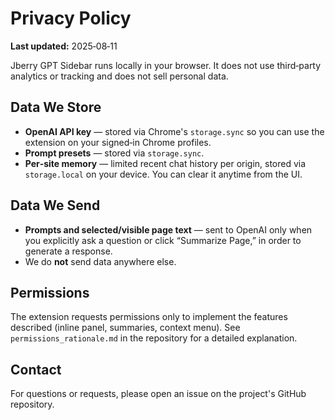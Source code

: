 
# Privacy Policy

**Last updated:** 2025‑08‑11

Jberry GPT Sidebar runs locally in your browser. It does not use third‑party analytics or tracking and does not sell personal data.

## Data We Store
- **OpenAI API key** — stored via Chrome's `storage.sync` so you can use the extension on your signed‑in Chrome profiles.
- **Prompt presets** — stored via `storage.sync`.
- **Per‑site memory** — limited recent chat history per origin, stored via `storage.local` on your device. You can clear it anytime from the UI.

## Data We Send
- **Prompts and selected/visible page text** — sent to OpenAI only when you explicitly ask a question or click “Summarize Page,” in order to generate a response.
- We do **not** send data anywhere else.

## Permissions
The extension requests permissions only to implement the features described (inline panel, summaries, context menu). See `permissions_rationale.md` in the repository for a detailed explanation.

## Contact
For questions or requests, please open an issue on the project's GitHub repository.
